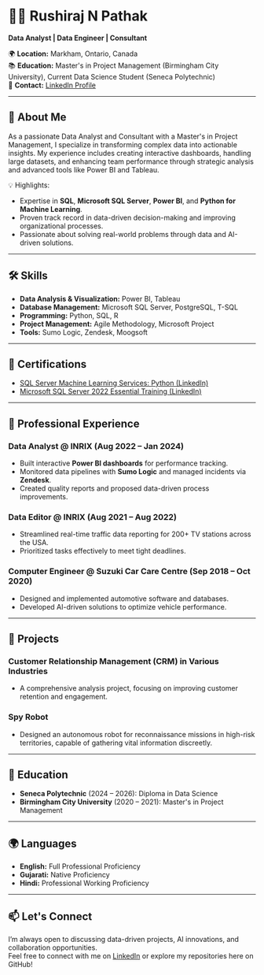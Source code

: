 # 👨‍💻 Rushiraj N Pathak 

**Data Analyst | Data Engineer | Consultant**

🌍 **Location:** Markham, Ontario, Canada  
📚 **Education:** Master's in Project Management (Birmingham City University), Current Data Science Student (Seneca Polytechnic)  
📧 **Contact:** [LinkedIn Profile](https://www.linkedin.com/in/rushirajpathak)

---

## 👋 About Me

As a passionate Data Analyst and Consultant with a Master's in Project Management, I specialize in transforming complex data into actionable insights. My experience includes creating interactive dashboards, handling large datasets, and enhancing team performance through strategic analysis and advanced tools like Power BI and Tableau.

💡 Highlights:
- Expertise in **SQL**, **Microsoft SQL Server**, **Power BI**, and **Python for Machine Learning**.
- Proven track record in data-driven decision-making and improving organizational processes.
- Passionate about solving real-world problems through data and AI-driven solutions.

---

## 🛠 Skills

- **Data Analysis & Visualization:** Power BI, Tableau  
- **Database Management:** Microsoft SQL Server, PostgreSQL, T-SQL  
- **Programming:** Python, SQL, R  
- **Project Management:** Agile Methodology, Microsoft Project  
- **Tools:** Sumo Logic, Zendesk, Moogsoft  

---

## 📜 Certifications

- [SQL Server Machine Learning Services: Python (LinkedIn)](https://www.linkedin.com/learning/certificates/7fe806ba10faf94f29d62ce782e5fa2f0695430dbabfc6ed4caa946cc57dc32b)  
- [Microsoft SQL Server 2022 Essential Training (LinkedIn)](https://www.linkedin.com/learning/certificates/70c8261ca926b05005c6b46f033fec187d1b170d6ea41b239b20770c4c35afed)

---

## 🏢 Professional Experience

### **Data Analyst @ INRIX** (Aug 2022 – Jan 2024)  
- Built interactive **Power BI dashboards** for performance tracking.  
- Monitored data pipelines with **Sumo Logic** and managed incidents via **Zendesk**.  
- Created quality reports and proposed data-driven process improvements.

### **Data Editor @ INRIX** (Aug 2021 – Aug 2022)  
- Streamlined real-time traffic data reporting for 200+ TV stations across the USA.  
- Prioritized tasks effectively to meet tight deadlines.

### **Computer Engineer @ Suzuki Car Care Centre** (Sep 2018 – Oct 2020)  
- Designed and implemented automotive software and databases.  
- Developed AI-driven solutions to optimize vehicle performance.

---

## 📂 Projects

### **Customer Relationship Management (CRM) in Various Industries**  
- A comprehensive analysis project, focusing on improving customer retention and engagement.

### **Spy Robot**  
- Designed an autonomous robot for reconnaissance missions in high-risk territories, capable of gathering vital information discreetly.

---

## 🌱 Education

- **Seneca Polytechnic** (2024 – 2026): Diploma in Data Science  
- **Birmingham City University** (2020 – 2021): Master's in Project Management  

---

## 🌍 Languages

- **English:** Full Professional Proficiency  
- **Gujarati:** Native Proficiency  
- **Hindi:** Professional Working Proficiency  

---

## 📫 Let's Connect

I’m always open to discussing data-driven projects, AI innovations, and collaboration opportunities.  
Feel free to connect with me on [LinkedIn](https://www.linkedin.com/in/rushirajpathak) or explore my repositories here on GitHub!
